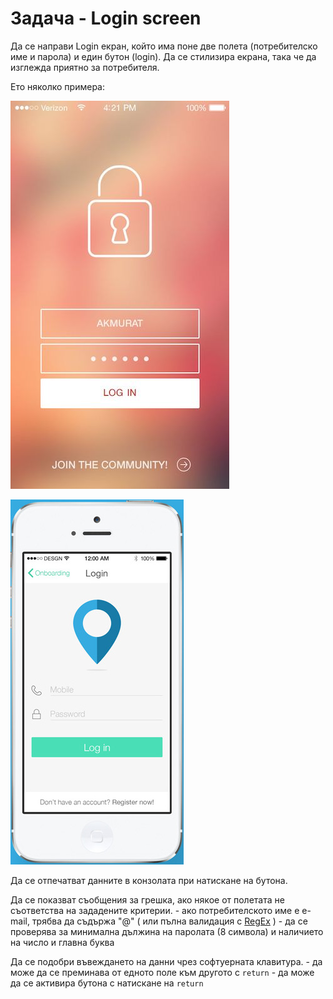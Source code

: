 #  Задача - Login screen

Да се направи Login екран, който има поне две полета (потребителско име и парола) и един бутон (login). Да се стилизира екрана, така че да изглежда приятно за потребителя.

Ето няколко примера:

![Login](login-example-2.jpg)

![Login](login-example.jpg)


Да се отпечатват данните в конзолата при натискане на бутона.

Да се показват съобщения за грешка, ако някое от полетата не съответства на зададените критерии.
    - ако потребителското име е e-mail, трябва да съдържа "@" ( или пълна валидация с [RegEx](http://benscheirman.com/2014/06/regex-in-swift/) )
    - да се проверява за минимална дължина на паролата (8 символа) и наличието на число и главна буква

Да се подобри въвеждането на данни чрез софтуерната клавитура.
    - да може да се преминава от едното поле към другото с `return`
    - да може да се активира бутона с натискане на `return`
